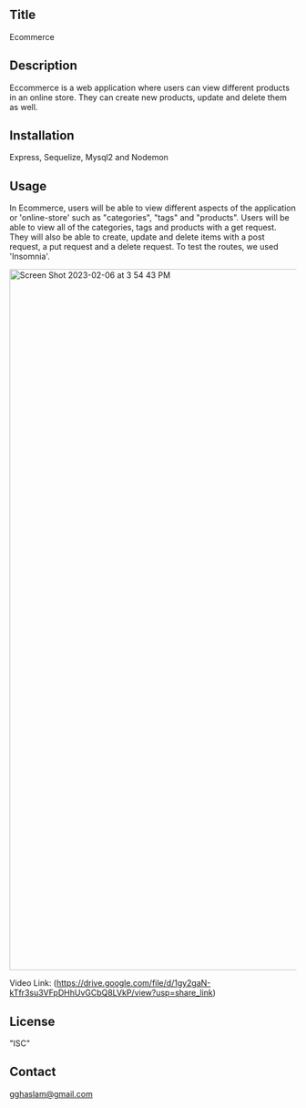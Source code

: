## Title
Ecommerce

## Description
Eccommerce is a web application where users can view different products in an online store. They can create new products, update and delete them as well. 
## Installation

Express, Sequelize, Mysql2 and Nodemon
  
## Usage

In Ecommerce, users will be able to view different aspects of the application or 'online-store' such as "categories", "tags" and "products". Users will be able to view all of the categories, tags and products with a get request. They will also be able to create, update and delete items with a post request, a put request and a delete request. To test the routes, we used 'Insomnia'.

<img width="1231" alt="Screen Shot 2023-02-06 at 3 54 43 PM" src="https://user-images.githubusercontent.com/112979481/217086368-722e5434-e46c-4931-812a-c6a386c5bc3d.png">

Video Link:  (https://drive.google.com/file/d/1gy2gaN-kTfr3su3VFpDHhUvGCbQ8LVkP/view?usp=share_link)
## License

"ISC"

## Contact

gghaslam@gmail.com
